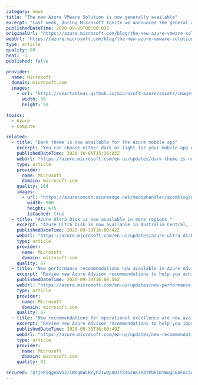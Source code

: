 ```yaml
---
category: news
title: "The new Azure VMware Solution is now generally available"
excerpt: "Last week, during Microsoft Ignite we announced the general availability of the new Azure VMware Solution. Designed, built, and supported by Microsoft, Cloud Verified by VMware, running VMware Cloud Foundation technologies, Azure VMware Solution enables customers to extend or migrate VMware workloads"
publishedDateTime: 2020-09-29T08:00:03Z
originalUrl: "https://azure.microsoft.com/blog/the-new-azure-vmware-solution-is-now-generally-available/"
webUrl: "https://azure.microsoft.com/blog/the-new-azure-vmware-solution-is-now-generally-available/"
type: article
quality: 69
heat: -1
published: false

provider:
  name: Microsoft
  domain: microsoft.com
  images:
    - url: "https://smartableai.github.io/microsoft-azure/assets/images/organizations/microsoft.com-50x50.jpg"
      width: 50
      height: 50

topics:
  - Azure
  - Compute

related:
  - title: "Dark theme is now available for the Azure mobile app"
    excerpt: "You can choose either dark or light for your mobile app experience."
    publishedDateTime: 2020-10-05T15:36:03Z
    webUrl: "https://azure.microsoft.com/en-us/updates/dark-theme-is-now-available-for-the-azure-mobile-app/"
    type: article
    provider:
      name: Microsoft
      domain: microsoft.com
    quality: 104
    images:
      - url: "https://azurecomcdn.azureedge.net/mediahandler/acomblog/updates/UpdatesV2/blog/1575b15e-a4e1-4f2e-85e3-f5636e2e3fab.png"
        width: 980
        height: 675
        isCached: true
  - title: "Azure Ultra Disk is now available in more regions "
    excerpt: "Azure Ultra Disk is now available in Australia Central, India Central, Korea Central and US Gov Texas. "
    publishedDateTime: 2020-09-30T16:00:42Z
    webUrl: "https://azure.microsoft.com/en-us/updates/azure-ultra-disk-is-now-available-in-more-regions/"
    type: article
    provider:
      name: Microsoft
      domain: microsoft.com
    quality: 67
  - title: "New performance recommendations now available in Azure Advisor"
    excerpt: "Review new Azure Advisor recommendations to help you achieve better performance."
    publishedDateTime: 2020-09-30T16:00:56Z
    webUrl: "https://azure.microsoft.com/en-us/updates/new-performance-recommendations-now-available-in-azure-advisor/"
    type: article
    provider:
      name: Microsoft
      domain: microsoft.com
    quality: 67
  - title: "New recommendations for operational excellence are now available in Azure Advisor"
    excerpt: "Review new Azure Advisor recommendations to help you improve your cloud operations."
    publishedDateTime: 2020-09-30T16:00:49Z
    webUrl: "https://azure.microsoft.com/en-us/updates/new-recommendations-for-operational-excellence-are-now-available-in-azure-advisor/"
    type: article
    provider:
      name: Microsoft
      domain: microsoft.com
    quality: 62

secured: "QrjeKIqgnwVGJ/iWVq6WLRZyF2Iw0p8UiTSIG2AK393TPbk1NYWwgC6AFoLSor4aAPbsNRDOveT0eAPCmTlzvoUy9uQq0j2+CdI5+ELWAUYBwhKtpe5SENUWRU2yLoAXCwUYGMHGgdlbgwSvyeyd2QKcuyXBKQZ+JxwZRM0cu8xPBBf53spj5UsxQV6TJ6L1+eEf+msNNwMbQ2vRWsV5s3BtM+qJ16rAO7beFNGNu8NLjL5rGRc2aObgcg7y8K+3ScnBTbgSF6vLnxgK8+44bd4wA39g20K/tEIglX+ySW+V6rORwDY++vof1B2JqthGPDNt/MuBm60ovwuhBZxz8A9mXoRYkAeNVfV6Lpo07R4=;tYZ6DrT21npaVrKGRb7VQA=="
---
```


